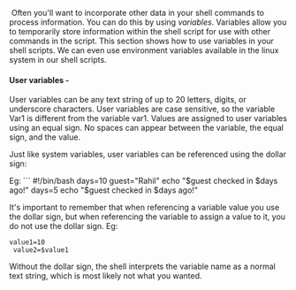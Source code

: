  Often you'll want to incorporate other data in your shell commands to process information. You can do this by using _variables_. Variables allow you to temporarily store information within the shell script for use with other commands in the script. This section shows how to use variables in your shell scripts.
We can even use environment variables available in the linux system in our shell scripts.


<h4> User variables - </h4> 
User variables can be any text string of up to 20 letters, digits, or underscore characters. User variables are case sensitive, so the variable  Var1 is different from the variable  var1.
Values are assigned to user variables using an equal sign. No spaces can appear between the variable, the equal sign, and the value.

Just like system variables, user variables can be referenced using the dollar sign: 

Eg: ```
#!/bin/bash
days=10
guest="Rahil"
echo "$guest checked in $days ago!"
days=5
echo "$guest checked in $days ago!"

It's important to remember that when referencing a variable value you use the dollar sign, but when referencing the variable to assign a value to it, you do not use the dollar sign. Eg: 

	value1=10
	 value2=$value1

Without the dollar sign, the shell interprets the variable name as a normal text string, which is most likely not what you wanted.